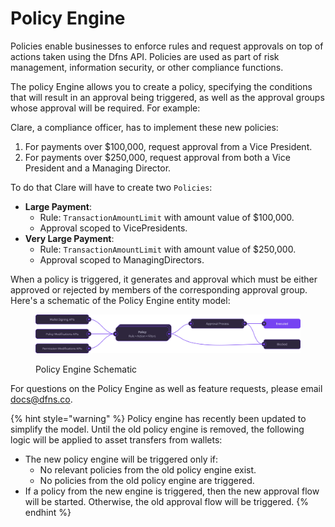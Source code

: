 # Policy Engine

Policies enable businesses to enforce rules and request approvals on top of actions taken using the Dfns API.  Policies are used as part of risk management, information security, or other compliance functions.&#x20;

The policy Engine allows you to create a policy, specifying the conditions that will result in an approval being triggered, as well as the approval groups whose approval will be required.  For example:

Clare, a compliance officer, has to implement these new policies:

1. For payments over $100,000, request approval from a Vice President.
2. For payments over $250,000, request approval from both a Vice President and a Managing Director.

To do that Clare will have to create two `Policies`:

* **Large Payment**:&#x20;
  * Rule: `TransactionAmountLimit` with amount value of $100,000.
  * Approval scoped to VicePresidents.
* **Very Large Payment**:
  * Rule: `TransactionAmountLimit` with amount value of $250,000.
  * Approval scoped to ManagingDirectors.

When a policy is triggered, it generates and approval which must be either approved or rejected by members of the corresponding approval group.  Here's a schematic of the Policy Engine entity model:&#x20;

<figure><img src="../../.gitbook/assets/image (8).png" alt=""><figcaption><p>Policy Engine Schematic</p></figcaption></figure>

For questions on the Policy Engine as well as feature requests, please email [docs@dfns.co](mailto:docs@dfns.co).&#x20;

{% hint style="warning" %}
Policy engine has recently been updated to simplify the model. Until the old policy engine is removed, the following logic will be applied to asset transfers from wallets:

* The new policy engine will be triggered only if:
  * No relevant policies from the old policy engine exist.
  * No policies from the old policy engine are triggered.
* If a policy from the new engine is triggered, then the new approval flow will be started. Otherwise, the old approval flow will be triggered.
{% endhint %}


